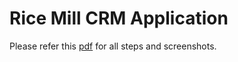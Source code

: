 # Rice Mill CRM Application

Please refer this [pdf](SI-1830-1719401569.pdf) for all steps and screenshots.
